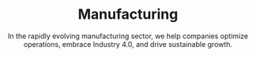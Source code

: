 ---
layout: industry
order: 3
title: Manufacturing
subtitle: "In the rapidly evolving manufacturing sector, we help companies optimize operations, embrace Industry 4.0, and drive sustainable growth."
intro: "At SLKone, we empower manufacturers to thrive in an era of rapid technological advancement and shifting global dynamics. Our expertise spans operational excellence, supply chain optimization, and digital transformation, enabling our clients to achieve operational efficiency, market responsiveness, and sustainable growth."
blurb-intro: "Transform your manufacturing journey with SLKone's insightful expertise and cutting-edge solutions."
landscape-title: "The Manufacturing Landscape"
landscape-intro: "The manufacturing industry is experiencing significant transformation, driven by:"
landscape:
  - "Industry 4.0 and smart factory initiatives"
  - "Sustainability imperatives and circular economy concepts"
  - "Reshoring and supply chain resilience strategies"
  - "Customization demands and mass personalization trends"
  - "Workforce evolution and skills gap challenges"
landscape-conclusion: "These trends present both challenges and opportunities for manufacturers striving to maintain competitive advantage and operational excellence."
approach-title: "Our Approach"
approach-intro: "SLKone adopts a multifaceted approach to manufacturing challenges, integrating operational excellence with strategic foresight. Our framework encompasses:"
approach:
  - point: "Lean Manufacturing Principles"
    description: "Eliminating waste and optimizing processes"
  - point: "Digital Transformation Roadmaps"
    description: "Leveraging technology to enhance productivity"
  - point: "Supply Chain Optimization"
    description: "Building resilient and agile supply networks"
  - point: "Talent Development Strategies"
    description: "Bridging the skills gap and fostering innovation"
  - point: "Sustainability Integration"
    description: "Embedding eco-friendly practices in operations"
why_choose:
  - point: "Comprehensive Expertise"
    description: "Deep understanding of manufacturing processes and technologies."
  - point: "Innovative Solutions"
    description: "Leveraging Industry 4.0 and smart technologies for modern manufacturing."
  - point: "Sustainable Practices"
    description: "Implementing eco-friendly and circular economy strategies."
  - point: "Operational Excellence"
    description: "Proven methodologies to enhance efficiency and reduce costs."
  - point: "Talent Development"
    description: "Strategies to bridge the skills gap and foster a skilled workforce."
  - point: "Collaborative Approach"
    description: "Working closely with your team to ensure tailored and effective solutions."
cta_title: "Ready to elevate your manufacturing operations?"
cta: "Contact SLKone today to learn how our specialized services can drive your operational excellence and sustainable growth."
icon: "fa-solid fa-industry"
color: "sand"
image: "/assets/images/backgrounds/manufacturing.webp"
---